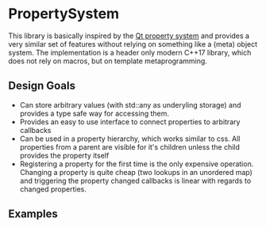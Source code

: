 # PropertySystem 
This library is basically inspired by the [Qt property system](http://doc.qt.io/qt-5/properties.html) and provides a very similar set of features without relying on something like a (meta) object system.
The implementation is a header only modern C++17 library, which does not rely on macros, but on template metaprogramming.

## Design Goals

* Can store arbitrary values (with std::any as underyling storage) and provides a type safe way for accessing them.
* Provides an easy to use interface to connect properties to arbitrary callbacks 
* Can be used in a property hierarchy, which works similar to css. All properties from a parent are visible for it's children unless the child provides the property itself
* Registering a property for the first time is the only expensive operation. Changing a property is quite cheap (two lookups in an unordered map) and triggering the property changed callbacks is linear with regards to changed properties.

## Examples